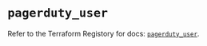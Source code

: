 # `pagerduty_user`

Refer to the Terraform Registory for docs: [`pagerduty_user`](https://registry.terraform.io/providers/pagerduty/pagerduty/3.0.2/docs/resources/user).
